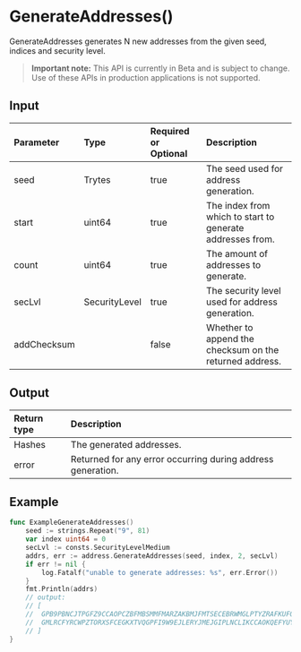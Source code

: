 # GenerateAddresses()
GenerateAddresses generates N new addresses from the given seed, indices and security level.
> **Important note:** This API is currently in Beta and is subject to change. Use of these APIs in production applications is not supported.


## Input

| Parameter       | Type | Required or Optional | Description |
|:---------------|:--------|:--------| :--------|
| seed | Trytes | true | The seed used for address generation.  |
| start | uint64 | true | The index from which to start to generate addresses from.  |
| count | uint64 | true | The amount of addresses to generate.  |
| secLvl | SecurityLevel | true | The security level used for address generation.  |
| addChecksum |  | false | Whether to append the checksum on the returned address.  |




## Output

| Return type     | Description |
|:---------------|:--------|
| Hashes | The generated addresses. |
| error | Returned for any error occurring during address generation. |




## Example

```go
func ExampleGenerateAddresses() 
	seed := strings.Repeat("9", 81)
	var index uint64 = 0
	secLvl := consts.SecurityLevelMedium
	addrs, err := address.GenerateAddresses(seed, index, 2, secLvl)
	if err != nil {
		log.Fatalf("unable to generate addresses: %s", err.Error())
	}
	fmt.Println(addrs)
	// output:
	// [
	// 	GPB9PBNCJTPGFZ9CCAOPCZBFMBSMMFMARZAKBMJFMTSECEBRWMGLPTYZRAFKUFOGJQVWVUPPABLTTLCIA,
	//  GMLRCFYRCWPZTORXSFCEGKXTVQGPFI9W9EJLERYJMEJGIPLNCLIKCCAOKQEFYUYCEUGIZKCSSJL9JD9SC,
	// ]
}

```
